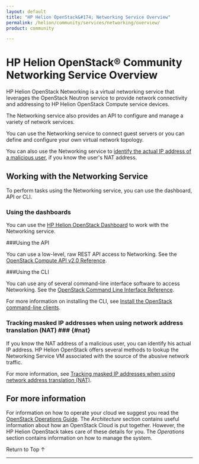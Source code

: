 ```yaml
---
layout: default
title: "HP Helion OpenStack&#174; Networking Service Overview"
permalink: /helion/community/services/networking/overview/
product: community

---
```

<!--PUBLISHED-->

<script>

function PageRefresh {
onLoad="window.refresh"
}

PageRefresh();

</script>

<!--
<p style="font-size: small;"> <a href="/helion/community/services/imaging/overview/">&#9664; PREV</a> | <a href="/helion/community/services/overview/">&#9650; UP</a> | <a href="/helion/community/services/object/overview/"> NEXT &#9654</a> </p>
-->

# HP Helion OpenStack&#174;  Community Networking Service Overview #

<!-- modeled after HP Cloud Networking Getting Started (network.getting.started.md) -->

HP Helion OpenStack Networking is a virtual networking service that leverages the OpenStack Neutron service to provide network connectivity and addressing to HP Helion OpenStack Compute service devices.

The Networking service also provides an API to configure and manage a variety of network services.

You can use the Networking service to connect guest servers or you can define and configure your own virtual network topology.

You can also use the Networking service to [identify the actual IP address of a malicious user](#nat), if you know the user's NAT address.



## Working with the Networking Service

To perform tasks using the Networking service, you can use the dashboard, API or CLI.

### Using the dashboards<a name="UI"></a>

You can use the [HP Helion OpenStack Dashboard](/helion/community/dashboard/how-works/) to work with the Networking service.

###Using the API<a name="API"></a>
 
You can use a low-level, raw REST API access to Networking. See the [OpenStack Compute API v2.0 Reference](http://developer.openstack.org/api-ref-networking-v2.html).

###Using the CLI<a name="cli"></a>

You can use any of several command-line interface software to access Networking. See the [OpenStack Command Line Interface Reference](http://docs.openstack.org/cli-reference/content/neutronclient_commands.html).

For more information on installing the CLI, see [Install the OpenStack command-line clients](http://docs.openstack.org/user-guide/content/install_clients.html).
 
<!---

## How To's with the HP Helion OpenStack Networking Service ## {#howto}

The following lists of tasks can be performed by a user or administrator through the [HP Helion OpenStack Dashboard](/helion/community/dashboard/how-works/), the OpenStack [CLI](http://docs.openstack.org/cli-reference/content/neutronclient_commands.html) or OpenStack [API](http://developer.openstack.org/api-ref-networking-v2.html).

The administrator can work with all projects in a domain. A user can only work with projects associated with that user.-->

### Tracking masked IP addresses when using network address translation (NAT) ### {#nat}

If you know the NAT address of a malicious user, you can identify his actual IP address. HP Helion OpenStack offers several methods to lookup the Networking Service VM associated with the source of the abusive network traffic.

For more information, see [Tracking masked IP addresses when using network address translation (NAT)](/helion/community/maskedIP).

<!-- ### Working with networks ###

You can perform the following tasks:

- **Adding, modifying and removing a network** - Create, delete, and modify your network.
- **Adding, modifying and removing a port on your network** - Create, delete, and modify ports on your network.
- **Adding and removing a subnet to a network** - Create, delete, and modify subnets associated with your network, as needed.
- **Creating an external network** - Create an external network for your environment. Only an administrator can create an external network.

### Working with routers ###

You can perform the following tasks:

- **Adding and removing a network to a router** - Attach or detach a network to your router.
- **Adding, modifying or removing a router** - Add, modify or remove a router from your network.
- **Adding, modifying or removing an interface** - Add, modify or remove an interface from your router.
- **Adding and removing an external network to a router** - Attach or detach a router from an external network. -->

## For more information ##

For information on how to operate your cloud we suggest you read the [OpenStack Operations Guide](http://docs.openstack.org/ops/). The *Architecture* section contains useful information about how an OpenStack Cloud is put together. However, the HP Helion OpenStack takes care of these details for you. The *Operations* section contains information on how to manage the system.

<!-- In GA aether only?
### Adding and removing a network to a DHCP agent ###

Use the Networking service to add or remove a network from a DHCP agent.

### Adding and removing a router to an L3 agent ###

Use the Networking service to add or remove a network from an L3 agent.
-->

 <a href="#top" style="padding:14px 0px 14px 0px; text-decoration: none;"> Return to Top &#8593; </a>

----

